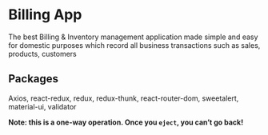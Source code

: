 # Billing App

The best Billing & Inventory management application made simple and easy for domestic purposes which record all business transactions such as sales, products, customers

## Packages

Axios, react-redux, redux, redux-thunk, react-router-dom, sweetalert, material-ui, validator

**Note: this is a one-way operation. Once you `eject`, you can’t go back!**


